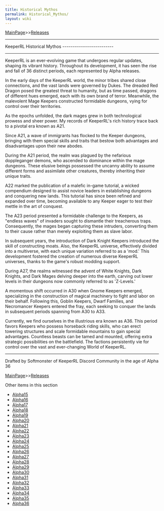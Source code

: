 ```yaml
---
title: Historical Mythos
permalink: Historical_Mythos/
layout: wiki
---
```


[MainPage](/keeperrl_wiki/ "wikilink")>>[Releases](/keeperrl_wiki/Releases "wikilink")

<hr>
KeeperRL Historical Mythos
--------------------------
<hr>

KeeperRL is an ever-evolving game that undergoes regular updates, shaping its vibrant history. Throughout its development, it has seen the rise and fall of 36 distinct periods, each represented by Alpha releases.

In the early days of the KeeperRL world, the minor tribes shared close connections, and the vast lands were governed by Dukes. The dreaded Red Dragon posed the greatest threat to humanity, but as time passed, dragons of different hues emerged, each with its own brand of terror. Meanwhile, the malevolent Mage Keepers constructed formidable dungeons, vying for control over their territories.

As the epochs unfolded, the dark mages grew in both technological prowess and sheer power. My records of KeeperRL's rich history trace back to a pivotal era known as A21.

Since A21, a wave of immigrants has flocked to the Keeper dungeons, bringing with them special skills and traits that bestow both advantages and disadvantages upon their new abodes.

During the A21 period, the realm was plagued by the nefarious doppleganger demons, who ascended to dominance within the mage dungeons. These elusive beings possessed the uncanny ability to assume different forms and assimilate other creatures, thereby inheriting their unique traits.

A22 marked the publication of a malefic in-game tutorial, a wicked compendium designed to assist novice leaders in establishing dungeons and conquering new lands. This tutorial has since been refined and expanded over time, becoming available to any Keeper eager to test their mettle in the art of conquest.

The A23 period presented a formidable challenge to the Keepers, as "endless waves" of invaders sought to dismantle their treacherous traps. Consequently, the mages began capturing these intruders, converting them to their cause rather than merely exploiting them as slave labor.

In subsequent years, the introduction of Dark Knight Keepers introduced the skill of constructing moats. Also, the KeeperRL universe, effectively divided into a multiverse, with each unique variation referred to as a 'mod.' This development fostered the creation of numerous diverse KeeperRL universes, thanks to the game's robust modding support.

During A27, the realms witnessed the advent of White Knights, Dark Knights, and Dark Mages delving deeper into the earth, carving out lower levels in their dungeons now commonly referred to as 'Z-Levels.'

A momentous shift occurred in A30 when Gnome Keepers emerged, specializing in the construction of magical machinery to fight and labor on their behalf. Following this, Goblin Keepers, Dwarf Families, and Necromancer Keepers entered the fray, each seeking to conquer the lands in subsequent periods spanning from A30 to A33.

Currently, we find ourselves in the illustrious era known as A36. This period favors Keepers who possess horseback riding skills, who can erect towering structures and scale formidable mountains to gain special advantages. Countless beasts can be tamed and mounted, offering extra strategic possibilities on the battlefield. The factions persistently vie for control over the vast and ever-changing World of KeeperRL.

<hr>

Drafted by Softmonster of KeeperRL Discord Community in the age of Alpha 36

[MainPage](/keeperrl_wiki/ "wikilink")>>[Releases](/keeperrl_wiki/Releases "wikilink")

Other items in this section
-    [Alpha15](/keeperrl_wiki/Alpha15 "wikilink")
-    [Alpha16](/keeperrl_wiki/Alpha16 "wikilink")
-    [Alpha17](/keeperrl_wiki/Alpha17 "wikilink")
-    [Alpha18](/keeperrl_wiki/Alpha18 "wikilink")
-    [Alpha19](/keeperrl_wiki/Alpha19 "wikilink")
-    [Alpha20](/keeperrl_wiki/Alpha20 "wikilink")
-    [Alpha21](/keeperrl_wiki/Alpha21 "wikilink")
-    [Alpha22](/keeperrl_wiki/Alpha22 "wikilink")
-    [Alpha23](/keeperrl_wiki/Alpha23 "wikilink")
-    [Alpha24](/keeperrl_wiki/Alpha24 "wikilink")
-    [Alpha25](/keeperrl_wiki/Alpha25 "wikilink")
-    [Alpha26](/keeperrl_wiki/Alpha26 "wikilink")
-    [Alpha27](/keeperrl_wiki/Alpha27 "wikilink")
-    [Alpha28](/keeperrl_wiki/Alpha28 "wikilink")
-    [Alpha29](/keeperrl_wiki/Alpha29 "wikilink")
-    [Alpha30](/keeperrl_wiki/Alpha30 "wikilink")
-    [Alpha31](/keeperrl_wiki/Alpha31 "wikilink")
-    [Alpha32](/keeperrl_wiki/Alpha32 "wikilink")
-    [Alpha33](/keeperrl_wiki/Alpha33 "wikilink")
-    [Alpha34](/keeperrl_wiki/Alpha34 "wikilink")
-    [Alpha35](/keeperrl_wiki/Alpha35 "wikilink")
-    [Alpha36](/keeperrl_wiki/Alpha36 "wikilink")
